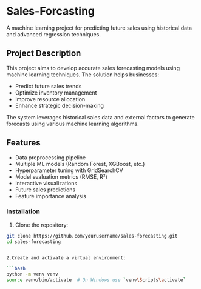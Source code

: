 # Sales-Forcasting
A machine learning project for predicting future sales using historical data and advanced regression techniques.

## Project Description
This project aims to develop accurate sales forecasting models using machine learning techniques. The solution helps businesses:
- Predict future sales trends
- Optimize inventory management
- Improve resource allocation
- Enhance strategic decision-making

The system leverages historical sales data and external factors to generate forecasts using various machine learning algorithms.

## Features
- Data preprocessing pipeline
- Multiple ML models (Random Forest, XGBoost, etc.)
- Hyperparameter tuning with GridSearchCV
- Model evaluation metrics (RMSE, R²)
- Interactive visualizations
- Future sales predictions
- Feature importance analysis


### Installation

1. Clone the repository:

```bash
git clone https://github.com/yourusername/sales-forecasting.git
cd sales-forecasting


2.Create and activate a virtual environment:

```bash
python -m venv venv
source venv/bin/activate  # On Windows use `venv\Scripts\activate`
